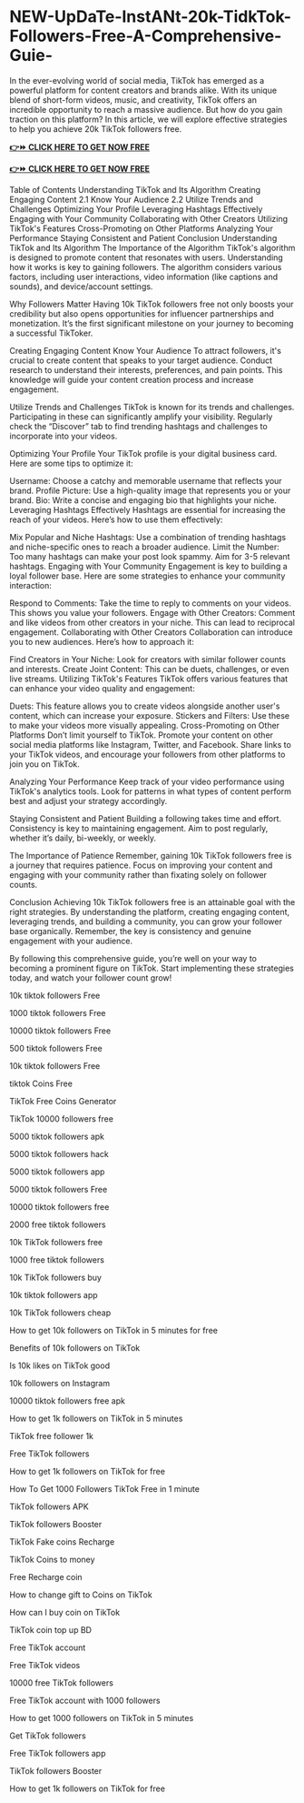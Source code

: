 # NEW-UpDaTe-InstANt-20k-TidkTok-Followers-Free-A-Comprehensive-Guie-

In the ever-evolving world of social media, TikTok has emerged as a powerful platform for content creators and brands alike. With its unique blend of short-form videos, music, and creativity, TikTok offers an incredible opportunity to reach a massive audience. But how do you gain traction on this platform? In this article, we will explore effective strategies to help you achieve 20k TikTok followers free.

**[👉⏩ CLICK HERE TO GET NOW FREE](https://proofferzones.com/TikTok/)**

**[👉⏩ CLICK HERE TO GET NOW FREE](https://proofferzones.com/TikTok/)**

Table of Contents
Understanding TikTok and Its Algorithm
Creating Engaging Content
2.1 Know Your Audience
2.2 Utilize Trends and Challenges
Optimizing Your Profile
Leveraging Hashtags Effectively
Engaging with Your Community
Collaborating with Other Creators
Utilizing TikTok's Features
Cross-Promoting on Other Platforms
Analyzing Your Performance
Staying Consistent and Patient
Conclusion
Understanding TikTok and Its Algorithm
The Importance of the Algorithm
TikTok's algorithm is designed to promote content that resonates with users. Understanding how it works is key to gaining followers. The algorithm considers various factors, including user interactions, video information (like captions and sounds), and device/account settings.

Why Followers Matter
Having 10k TikTok followers free not only boosts your credibility but also opens opportunities for influencer partnerships and monetization. It’s the first significant milestone on your journey to becoming a successful TikToker.

Creating Engaging Content
Know Your Audience
To attract followers, it's crucial to create content that speaks to your target audience. Conduct research to understand their interests, preferences, and pain points. This knowledge will guide your content creation process and increase engagement.

Utilize Trends and Challenges
TikTok is known for its trends and challenges. Participating in these can significantly amplify your visibility. Regularly check the “Discover” tab to find trending hashtags and challenges to incorporate into your videos.

Optimizing Your Profile
Your TikTok profile is your digital business card. Here are some tips to optimize it:

Username: Choose a catchy and memorable username that reflects your brand.
Profile Picture: Use a high-quality image that represents you or your brand.
Bio: Write a concise and engaging bio that highlights your niche.
Leveraging Hashtags Effectively
Hashtags are essential for increasing the reach of your videos. Here’s how to use them effectively:

Mix Popular and Niche Hashtags: Use a combination of trending hashtags and niche-specific ones to reach a broader audience.
Limit the Number: Too many hashtags can make your post look spammy. Aim for 3-5 relevant hashtags.
Engaging with Your Community
Engagement is key to building a loyal follower base. Here are some strategies to enhance your community interaction:

Respond to Comments: Take the time to reply to comments on your videos. This shows you value your followers.
Engage with Other Creators: Comment and like videos from other creators in your niche. This can lead to reciprocal engagement.
Collaborating with Other Creators
Collaboration can introduce you to new audiences. Here’s how to approach it:

Find Creators in Your Niche: Look for creators with similar follower counts and interests.
Create Joint Content: This can be duets, challenges, or even live streams.
Utilizing TikTok's Features
TikTok offers various features that can enhance your video quality and engagement:

Duets: This feature allows you to create videos alongside another user's content, which can increase your exposure.
Stickers and Filters: Use these to make your videos more visually appealing.
Cross-Promoting on Other Platforms
Don’t limit yourself to TikTok. Promote your content on other social media platforms like Instagram, Twitter, and Facebook. Share links to your TikTok videos, and encourage your followers from other platforms to join you on TikTok.

Analyzing Your Performance
Keep track of your video performance using TikTok's analytics tools. Look for patterns in what types of content perform best and adjust your strategy accordingly.

Staying Consistent and Patient
Building a following takes time and effort. Consistency is key to maintaining engagement. Aim to post regularly, whether it’s daily, bi-weekly, or weekly.

The Importance of Patience
Remember, gaining 10k TikTok followers free is a journey that requires patience. Focus on improving your content and engaging with your community rather than fixating solely on follower counts.

Conclusion
Achieving 10k TikTok followers free is an attainable goal with the right strategies. By understanding the platform, creating engaging content, leveraging trends, and building a community, you can grow your follower base organically. Remember, the key is consistency and genuine engagement with your audience.

By following this comprehensive guide, you’re well on your way to becoming a prominent figure on TikTok. Start implementing these strategies today, and watch your follower count grow!

10k tiktok followers Free

1000 tiktok followers Free

10000 tiktok followers Free

500 tiktok followers Free

10k tiktok followers Free

tiktok Coins Free

TikTok Free Coins Generator

TikTok 10000 followers free

5000 tiktok followers apk

5000 tiktok followers hack

5000 tiktok followers app

5000 tiktok followers Free

10000 tiktok followers free

2000 free tiktok followers

10k TikTok followers free

1000 free tiktok followers

10k TikTok followers buy

10k tiktok followers app

10k TikTok followers cheap

How to get 10k followers on TikTok in 5 minutes for free

Benefits of 10k followers on TikTok

Is 10k likes on TikTok good

10k followers on Instagram

10000 tiktok followers free apk

How to get 1k followers on TikTok in 5 minutes

TikTok free follower 1k

Free TikTok followers

How to get 1k followers on TikTok for free

How To Get 1000 Followers TikTok Free in 1 minute

TikTok followers APK

TikTok followers Booster

TikTok Fake coins Recharge

TikTok Coins to money

Free Recharge coin

How to change gift to Coins on TikTok

How can I buy coin on TikTok

TikTok coin top up BD

Free TikTok account

Free TikTok videos

10000 free TikTok followers

Free TikTok account with 1000 followers

How to get 1000 followers on TikTok in 5 minutes

Get TikTok followers

Free TikTok followers app

TikTok followers Booster

How to get 1k followers on TikTok for free
